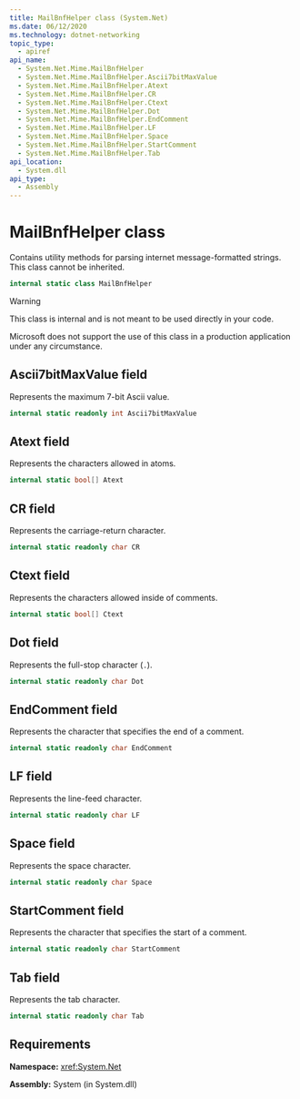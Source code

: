 ```yaml
---
title: MailBnfHelper class (System.Net)
ms.date: 06/12/2020
ms.technology: dotnet-networking
topic_type: 
  - apiref
api_name: 
  - System.Net.Mime.MailBnfHelper
  - System.Net.Mime.MailBnfHelper.Ascii7bitMaxValue
  - System.Net.Mime.MailBnfHelper.Atext
  - System.Net.Mime.MailBnfHelper.CR
  - System.Net.Mime.MailBnfHelper.Ctext
  - System.Net.Mime.MailBnfHelper.Dot
  - System.Net.Mime.MailBnfHelper.EndComment
  - System.Net.Mime.MailBnfHelper.LF
  - System.Net.Mime.MailBnfHelper.Space
  - System.Net.Mime.MailBnfHelper.StartComment
  - System.Net.Mime.MailBnfHelper.Tab
api_location: 
  - System.dll
api_type: 
  - Assembly
---
```

# MailBnfHelper class

Contains utility methods for parsing internet message-formatted strings. This class cannot be inherited.

```csharp
internal static class MailBnfHelper
```

> [!WARNING]
> This class is internal and is not meant to be used directly in your code.
>
> Microsoft does not support the use of this class in a production application under any circumstance.

## Ascii7bitMaxValue field

Represents the maximum 7-bit Ascii value.

```csharp
internal static readonly int Ascii7bitMaxValue
```

## Atext field

Represents the characters allowed in atoms.

```csharp
internal static bool[] Atext
```

## CR field

Represents the carriage-return character.

```csharp
internal static readonly char CR
```

## Ctext field

Represents the characters allowed inside of comments.

```csharp
internal static bool[] Ctext
```

## Dot field

Represents the full-stop character (`.`).

```csharp
internal static readonly char Dot
```

## EndComment field

Represents the character that specifies the end of a comment.

```csharp
internal static readonly char EndComment
```

## LF field

Represents the line-feed character.

```csharp
internal static readonly char LF
```

## Space field

Represents the space character.

```csharp
internal static readonly char Space
```

## StartComment field

Represents the character that specifies the start of a comment.

```csharp
internal static readonly char StartComment
```

## Tab field

Represents the tab character.

```csharp
internal static readonly char Tab
```

## Requirements

**Namespace:** <xref:System.Net>

**Assembly:** System (in System.dll)
